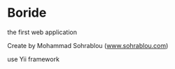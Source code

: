 Boride
======

the first web application

Create by Mohammad Sohrablou (www.sohrablou.com)

use Yii framework
